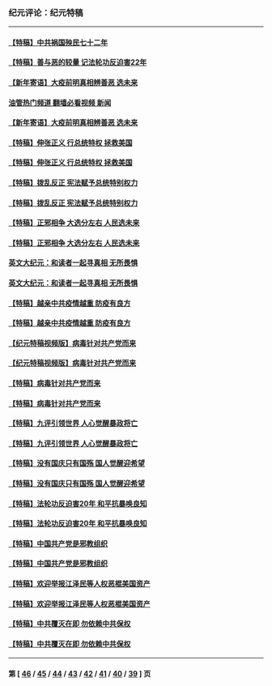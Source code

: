 ### 纪元评论：纪元特稿
---
#### [【特稿】中共祸国殃民七十二年](../../pages/nsc424/n13272607.md?12060330) 
#### [【特稿】善与恶的较量 记法轮功反迫害22年](../../pages/nsc424/n13086597.md?12060330) 
#### [【新年寄语】大疫前明真相辨善恶 选未来](../../pages/nsc424/n12660855.md?12060330) 
#### [油管热门频道 翻墙必看视频 新闻](ok?12060330)
#### [【新年寄语】大疫前明真相辨善恶 选未来](../../pages/nsc424/n12660855.md?12060330) 
#### [【特稿】伸张正义 行总统特权 拯救美国](../../pages/nsc424/n12616806.md?12060330) 
#### [【特稿】伸张正义 行总统特权 拯救美国](../../pages/nsc424/n12616806.md?12060330) 
#### [【特稿】拨乱反正 宪法赋予总统特别权力](../../pages/nsc424/n12598306.md?12060330) 
#### [【特稿】拨乱反正 宪法赋予总统特别权力](../../pages/nsc424/n12598306.md?12060330) 
#### [【特稿】正邪相争 大选分左右 人民选未来](../../pages/nsc424/n12545208.md?12060330) 
#### [【特稿】正邪相争 大选分左右 人民选未来](../../pages/nsc424/n12545208.md?12060330) 
#### [英文大纪元：和读者一起寻真相 无所畏惧](../../pages/nsc424/n12542027.md?12060330) 
#### [英文大纪元：和读者一起寻真相 无所畏惧](../../pages/nsc424/n12542027.md?12060330) 
#### [【特稿】越亲中共疫情越重 防疫有良方](../../pages/nsc424/n12042989.md?12060330) 
#### [【特稿】越亲中共疫情越重 防疫有良方](../../pages/nsc424/n12042989.md?12060330) 
#### [【纪元特稿视频版】病毒针对共产党而来](../../pages/nsc424/n11977328.md?12060330) 
#### [【纪元特稿视频版】病毒针对共产党而来](../../pages/nsc424/n11977328.md?12060330) 
#### [【特稿】病毒针对共产党而来](../../pages/nsc424/n11928818.md?12060330) 
#### [【特稿】病毒针对共产党而来](../../pages/nsc424/n11928818.md?12060330) 
#### [【特稿】九评引领世界 人心觉醒暴政将亡](../../pages/nsc424/n11660496.md?12060330) 
#### [【特稿】九评引领世界 人心觉醒暴政将亡](../../pages/nsc424/n11660496.md?12060330) 
#### [【特稿】没有国庆只有国殇 国人觉醒迎希望](../../pages/nsc424/n11549354.md?12060330) 
#### [【特稿】没有国庆只有国殇 国人觉醒迎希望](../../pages/nsc424/n11549354.md?12060330) 
#### [【特稿】法轮功反迫害20年 和平抗暴唤良知](../../pages/nsc424/n11389135.md?12060330) 
#### [【特稿】法轮功反迫害20年 和平抗暴唤良知](../../pages/nsc424/n11389135.md?12060330) 
#### [【特稿】中国共产党是邪教组织](../../pages/nsc424/n11355551.md?12060330) 
#### [【特稿】中国共产党是邪教组织](../../pages/nsc424/n11355551.md?12060330) 
#### [【特稿】欢迎举报江泽民等人权恶棍美国资产](../../pages/nsc424/n11303040.md?12060330) 
#### [【特稿】欢迎举报江泽民等人权恶棍美国资产](../../pages/nsc424/n11303040.md?12060330) 
#### [【特稿】中共覆灭在即 勿依赖中共保权](../../pages/nsc424/n11278510.md?12060330) 
#### [【特稿】中共覆灭在即 勿依赖中共保权](../../pages/nsc424/n11278510.md?12060330) 

---
#### 第 [ [46](./46.md?12060330) / [45](./45.md?12060330) / [44](./44.md?12060330) / [43](./43.md?12060330) / [42](./42.md?12060330) / [41](./41.md?12060330) / [40](./40.md?12060330) / [39](./39.md?12060330) ] 页
